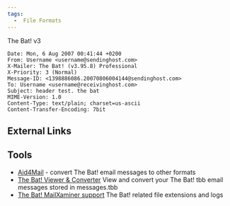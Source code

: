 ```yaml
---
tags:
  -  File Formats
---
```

The Bat! v3

    Date: Mon, 6 Aug 2007 00:41:44 +0200
    From: Username <username@sendinghost.com>
    X-Mailer: The Bat! (v3.95.8) Professional
    X-Priority: 3 (Normal)
    Message-ID: <1398886086.20070806004144@sendinghost.com>
    To: Username <username@receivinghost.com>
    Subject: header test. the bat
    MIME-Version: 1.0
    Content-Type: text/plain; charset=us-ascii
    Content-Transfer-Encoding: 7bit

## External Links

## Tools

- [Aid4Mail](aid4mail.md) - convert The Bat! email messages to
  other formats
- [The Bat! Viewer &
  Converter](http://www.bitrecover.com/bat-converter/) View and convert
  your The Bat! tbb email messages stored in messages.tbb
- [The Bat! MailXaminer
  support](https://www.mailxaminer.com/blog/the-bat-mailbox-forensic-analysis/)
  The Bat! related file extensions and logs

